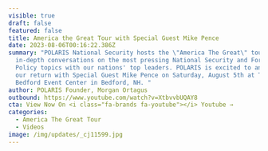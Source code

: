 ```yaml
---
visible: true
draft: false
featured: false
title: America the Great Tour with Special Guest Mike Pence
date: 2023-08-06T00:16:22.386Z
summary: "POLARIS National Security hosts the \"America The Great\" tour with
  in-depth conversations on the most pressing National Security and Foreign
  Policy topics with our nations' top leaders. POLARIS is excited to announce
  our return with Special Guest Mike Pence on Saturday, August 5th at The
  Bedford Event Center in Bedford, NH. "
author: POLARIS Founder, Morgan Ortagus
outbound: https://www.youtube.com/watch?v=XtbvvbUQAY8
cta: View Now On <i class="fa-brands fa-youtube"></i> Youtube →
categories:
  - America The Great Tour
  - Videos
image: /img/updates/_cj11599.jpg
---
```

